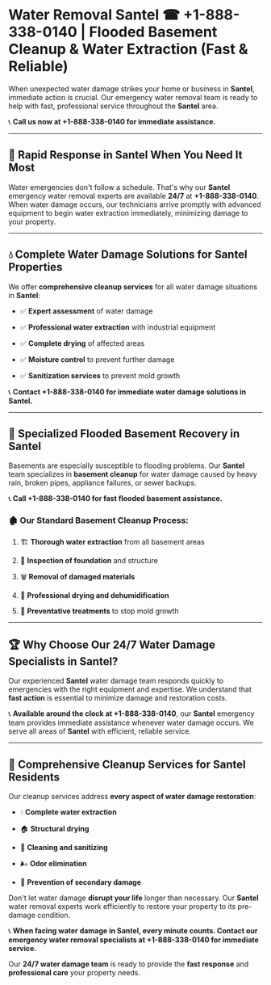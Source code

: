 # Water Removal Santel ☎ +1-888-338-0140 | Flooded Basement Cleanup & Water Extraction (Fast & Reliable)

When unexpected water damage strikes your home or business in **Santel**, immediate action is crucial. Our emergency water removal team is ready to help with fast, professional service throughout the **Santel** area. 

📞 **Call us now at +1-888-338-0140 for immediate assistance.**
---
## 🚀 Rapid Response in Santel When You Need It Most
Water emergencies don't follow a schedule. That's why our **Santel** emergency water removal experts are available **24/7** at **+1-888-338-0140**. When water damage occurs, our technicians arrive promptly with advanced equipment to begin water extraction immediately, minimizing damage to your property.
---
## 💧 Complete Water Damage Solutions for Santel Properties
We offer **comprehensive cleanup services** for all water damage situations in **Santel**:
- ✅ **Expert assessment** of water damage  
- ✅ **Professional water extraction** with industrial equipment  
- ✅ **Complete drying** of affected areas  
- ✅ **Moisture control** to prevent further damage  
- ✅ **Sanitization services** to prevent mold growth  
📞 **Contact +1-888-338-0140 for immediate water damage solutions in Santel.**
---
## 🌊 Specialized Flooded Basement Recovery in Santel
Basements are especially susceptible to flooding problems. Our **Santel** team specializes in **basement cleanup** for water damage caused by heavy rain, broken pipes, appliance failures, or sewer backups. 
📞 **Call +1-888-338-0140 for fast flooded basement assistance.**
### 🏚️ Our Standard Basement Cleanup Process:
1. 🏗️ **Thorough water extraction** from all basement areas  
2. 🔎 **Inspection of foundation** and structure  
3. 🗑️ **Removal of damaged materials**  
4. 💨 **Professional drying and dehumidification**  
5. 🚫 **Preventative treatments** to stop mold growth  
---
## 🏆 Why Choose Our 24/7 Water Damage Specialists in Santel?
Our experienced **Santel** water damage team responds quickly to emergencies with the right equipment and expertise. We understand that **fast action** is essential to minimize damage and restoration costs.
📞 **Available around the clock at +1-888-338-0140**, our **Santel** emergency team provides immediate assistance whenever water damage occurs. We serve all areas of **Santel** with efficient, reliable service.
---
## 🧹 Comprehensive Cleanup Services for Santel Residents
Our cleanup services address **every aspect of water damage restoration**:
- 💧 **Complete water extraction**  
- 🏠 **Structural drying**  
- 🧼 **Cleaning and sanitizing**  
- 🌬️ **Odor elimination**  
- 🚫 **Prevention of secondary damage**  
Don't let water damage **disrupt your life** longer than necessary. Our **Santel** water removal experts work efficiently to restore your property to its pre-damage condition.
📞 **When facing water damage in Santel, every minute counts. Contact our emergency water removal specialists at +1-888-338-0140 for immediate service.**
Our **24/7 water damage team** is ready to provide the **fast response** and **professional care** your property needs.
